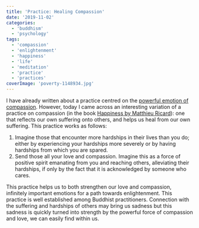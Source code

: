 ```yaml
---
title: 'Practice: Healing Compassion'
date: '2019-11-02'
categories:
  - 'buddhism'
  - 'psychology'
tags:
  - 'compassion'
  - 'enlightenment'
  - 'happiness'
  - 'life'
  - 'meditation'
  - 'practice'
  - 'practices'
coverImage: 'poverty-1148934.jpg'
---
```


I have already written about a practice centred on the [powerful emotion of compassion](https://spearoflight.blog/tag/compassion/). However, today I came across an interesting variation of a practice on compassion (in the book [Happiness by Matthieu Ricard](https://www.amazon.com/Happiness-Guide-Developing-Lifes-Important/dp/0316167258)): one that reflects our own suffering onto others, and helps us heal from our own suffering. This practice works as follows:

1. Imagine those that encounter more hardships in their lives than you do; either by experiencing your hardships more severely or by having hardships from which you are spared.
2. Send those all your love and compassion. Imagine this as a force of positive spirit emanating from you and reaching others, alleviating their hardships, if only by the fact that it is acknowledged by someone who cares.

This practice helps us to both strengthen our love and compassion, infinitely important emotions for a path towards enlightenment. This practice is well established among Buddhist practitioners. Connection with the suffering and hardships of others may bring us sadness but this sadness is quickly turned into strength by the powerful force of compassion and love, we can easily find within us.
